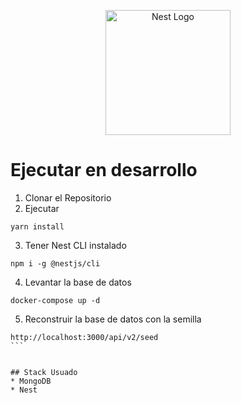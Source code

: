 <p align="center">
  <a href="http://nestjs.com/" target="blank"><img src="https://nestjs.com/img/logo-small.svg" width="200" alt="Nest Logo" /></a>
</p>

# Ejecutar en desarrollo

1. Clonar el Repositorio
2. Ejecutar

````
yarn install
````
3. Tener Nest CLI instalado
````
npm i -g @nestjs/cli
````
4. Levantar la base de datos
````
docker-compose up -d
````
5. Reconstruir la base de datos con la semilla
````
http://localhost:3000/api/v2/seed
```


## Stack Usuado
* MongoDB
* Nest